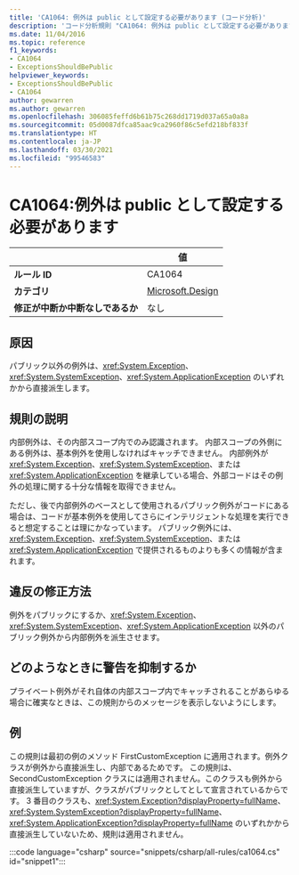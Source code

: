 ```yaml
---
title: 'CA1064: 例外は public として設定する必要があります (コード分析)'
description: 'コード分析規則 "CA1064: 例外は public として設定する必要があります" について説明します'
ms.date: 11/04/2016
ms.topic: reference
f1_keywords:
- CA1064
- ExceptionsShouldBePublic
helpviewer_keywords:
- ExceptionsShouldBePublic
- CA1064
author: gewarren
ms.author: gewarren
ms.openlocfilehash: 306085feffd6b61b75c268dd1719d037a65a0a8a
ms.sourcegitcommit: 05d0087dfca85aac9ca2960f86c5efd218bf833f
ms.translationtype: HT
ms.contentlocale: ja-JP
ms.lasthandoff: 03/30/2021
ms.locfileid: "99546583"
---
```

# <a name="ca1064-exceptions-should-be-public"></a>CA1064:例外は public として設定する必要があります

| | 値 |
|-|-|
| **ルール ID** |CA1064|
| **カテゴリ** |[Microsoft.Design](design-warnings.md)|
| **修正が中断か中断なしであるか** |なし|

## <a name="cause"></a>原因

パブリック以外の例外は、<xref:System.Exception>、<xref:System.SystemException>、<xref:System.ApplicationException> のいずれかから直接派生します。

## <a name="rule-description"></a>規則の説明

内部例外は、その内部スコープ内でのみ認識されます。 内部スコープの外側にある例外は、基本例外を使用しなければキャッチできません。 内部例外が <xref:System.Exception>、<xref:System.SystemException>、または <xref:System.ApplicationException> を継承している場合、外部コードはその例外の処理に関する十分な情報を取得できません。

ただし、後で内部例外のベースとして使用されるパブリック例外がコードにある場合は、コードが基本例外を使用してさらにインテリジェントな処理を実行できると想定することは理にかなっています。 パブリック例外には、<xref:System.Exception>、<xref:System.SystemException>、または <xref:System.ApplicationException> で提供されるものよりも多くの情報が含まれます。

## <a name="how-to-fix-violations"></a>違反の修正方法

例外をパブリックにするか、<xref:System.Exception>、<xref:System.SystemException>、<xref:System.ApplicationException> 以外のパブリック例外から内部例外を派生させます。

## <a name="when-to-suppress-warnings"></a>どのようなときに警告を抑制するか

プライベート例外がそれ自体の内部スコープ内でキャッチされることがあらゆる場合に確実なときは、この規則からのメッセージを表示しないようにします。

## <a name="example"></a>例

この規則は最初の例のメソッド FirstCustomException に適用されます。例外クラスが例外から直接派生し、内部であるためです。 この規則は、SecondCustomException クラスには適用されません。このクラスも例外から直接派生していますが、クラスがパブリックとしてとして宣言されているからです。 3 番目のクラスも、<xref:System.Exception?displayProperty=fullName>、<xref:System.SystemException?displayProperty=fullName>、<xref:System.ApplicationException?displayProperty=fullName> のいずれかから直接派生していないため、規則は適用されません。

:::code language="csharp" source="snippets/csharp/all-rules/ca1064.cs" id="snippet1":::
